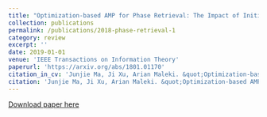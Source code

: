 ```yaml
---
title: "Optimization-based AMP for Phase Retrieval: The Impact of Initialization and $\\ell_2$-regularization"
collection: publications
permalink: /publications/2018-phase-retrieval-1
category: review
excerpt: ''
date: 2019-01-01
venue: 'IEEE Transactions on Information Theory'
paperurl: 'https://arxiv.org/abs/1801.01170'
citation_in_cv: 'Junjie Ma, Ji Xu, Arian Maleki. &quot;Optimization-based AMP for Phase Retrieval: The Impact of Initialization and $\ell_2$-regularization&quot; <i> IEEE Transactions on Information Theory 65 (6), 3600-3629 </i>, 2019.'
citation: 'Junjie Ma, Ji Xu, Arian Maleki. &quot;Optimization-based AMP for Phase Retrieval: The Impact of Initialization and $\ell_2$-regularization&quot; <i> IEEE Transactions on Information Theory 65 (6), 3600-3629 </i>, 2019.'
---
```



[Download paper here](https://arxiv.org/pdf/1801.01170.pdf)
